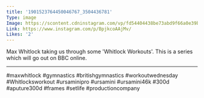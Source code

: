 ```yaml
---
title: '1901523764450046767_3504436781'
Type: image
Image: https://scontent.cdninstagram.com/vp/fd54404438be73abd9f66a0e39be42f9/5C793EC0/t51.2885-15/sh0.08/e35/s640x640/43778424_690370684668333_7112139246330523207_n.jpg
Link: https://www.instagram.com/p/BpjkcoAAjMv/
Likes: '2'
---
```


Max Whitlock taking us through some 'Whitlock Workouts'. This is a series which will go out on BBC online. 
______________________________
#maxwhitlock #gymnastics #britishgymnastics #workoutwednesday #Whitlocksworkout #ursaminipro #ursamini #ursamini46k #300d #aputure300d #frames #setlife #productioncompany